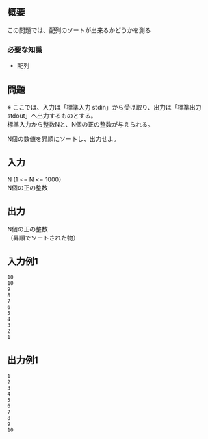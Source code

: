 
概要
------
この問題では、配列のソートが出来るかどうかを測る

### 必要な知識
* 配列


問題
------
※ ここでは、入力は「標準入力 stdin」から受け取り、出力は「標準出力 stdout」へ出力するものとする。  
標準入力から整数Nと、N個の正の整数が与えられる。  

N個の数値を昇順にソートし、出力せよ。  


入力
-----------
N (1 <= N <= 1000)  
N個の正の整数


出力
-----------
N個の正の整数  
（昇順でソートされた物）


入力例1
-----------
    10
    10
    9
    8
    7
    6
    5
    4
    3
    2
    1



出力例1
-----------
    1
    2
    3
    4
    5
    6
    7
    8
    9
    10


